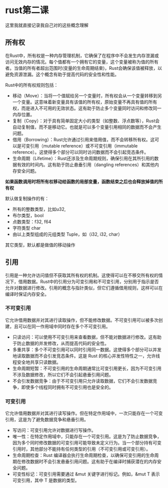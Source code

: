 <h1>rust第二课</h1>
这里我就直接记录我自己对的这些概念理解
<h2>所有权</h2>
在Rust中，所有权是一种内存管理机制，它确保了在程序中不会发生内存泄漏或访问无效内存的情况。每个值都有一个拥有它的变量，这个变量被称为值的所有者。当值的所有者超出范围时(变量的生命周期结束)，Rust会确保该值被释放，以避免资源泄漏。这个概念有助于提高代码的安全性和性能。

Rust中的所有权规则包括：
<ul>
<li>移动（Move）：当将一个值赋给另一个变量时，所有权会从一个变量转移到另一个变量。这意味着新变量具有该值的所有权，原始变量不再具有值的所有权，而是进入不可用的无效状态。这有助于防止多个变量同时访问和修改同一内存位置。

<li>复制（Copy）：对于具有简单固定大小的类型（如整数、浮点数等），Rust会自动复制值，而不是移动它。也就是可以多个变量引用相同的数据而不会产生问题。

<li>借用（Borrowing）：Rust允许通过引用来借用值，而不会转移所有权。这可以是可变引用（mutable reference）或不可变引用（immutable reference）。这使得多个部分可以同时访问数据而不会引起竞态条件。

<li>生命周期（Lifetime）：Rust还涉及生命周期规则，确保引用在其所引用的数据有效的时间内。这有助于防止悬垂引用（dangling references）和其他内存安全问题。
</ul>
<b>如果函数调用时将所有权移动给函数的局部变量，函数结束之后也会释放掉值的所有权</b>

默认做复制操作的有：
<ul>
<li>所有的整数类型，比如u32,
<li>布尔类型，bool
<li>点数类型：f32, f64
<li>字符类型 char
<li>由以上类型组成的元组类型 Tuple，如（i32, i32, char）
</ul>
其它类型，默认都是做值的移动操作

<h2>引用</h2>
    引用是一种允许访问值但不获取其所有权的机制。这使得可以在不移交所有权的情况下，借用数据。Rust中的引用分为可变引用和不可变引用，分别用于指示是否允许对数据进行修改。引用的概念与指针类似，但它们遵循借用规则，这样可以在编译时保证内存安全。
<h3>不可变引用</h3>
它允许借用数据并对其进行读取操作，但不能修改数据。不可变引用可以被多次创建，且可以在同一作用域中同时存在多个不可变引用。
<ul>
<li>只读访问：可以使用不可变引用来查看数据，但不能对数据进行修改。这有助于防止数据的并发修改，从而提高代码的安全性。

<li>多重共享：多个不可变引用可以同时引用同一数据。这使得多个部分可以并发地读取数据而不会引发竞态条件。这是 Rust 的核心并发性特性之一，允许线程安全地共享只读数据。

<li>生命周期短暂：不可变引用的生命周期通常比可变引用更长，因为不可变引用不涉及数据修改，所以它们不会引起悬垂引用问题。

<li>不会引发数据竞争：由于不可变引用只允许读取数据，它们不会引发数据竞争，即使多个线程同时拥有不可变引用也是安全的。
</ul>

<h3>可变引用</h3>
它允许借用数据并对其进行读写操作。但在特定作用域中，一次只能存在一个可变引用，这是为了避免数据竞争和悬垂引用。

<ul>
<li>写访问：可变引用允许对数据进行写操作。

<li>唯一性：在特定作用域中，只能存在一个可变引用。这是为了防止数据竞争，因为多个同时修改数据的可变引用可能导致未定义行为。当一个部分持有可变引用时，其他部分不能持有任何类型的引用（不可变引用或可变引用）。

<li>生命周期检查：Rust 编译器会执行生命周期检查，以确保可变引用的生命周期在修改数据时不会引发悬垂引用问题。这有助于在编译时捕获潜在的内存安全问题。

<li>可变性标记：可变引用需要通过 &mut 关键字进行标记。例如，&mut T 表示可变引用，其中 T 是数据的类型。
</ul>